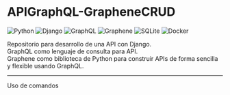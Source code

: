 # APIGraphQL-GrapheneCRUD

![Python](https://custom-icon-badges.demolab.com/badge/Python-white.svg?style=social&logo=python-seeklogo)
![Django](https://custom-icon-badges.demolab.com/badge/Django-white.svg?style=social&logo=django-seeklogo)
![GraphQL](https://custom-icon-badges.demolab.com/badge/GraphQL-white.svg?style=social&logo=graphql-seeklogo)
![Graphene](https://custom-icon-badges.demolab.com/badge/Graphene-white.svg?style=social&logo=graphene-seeklogo)
![SQLite](https://custom-icon-badges.demolab.com/badge/SQLite-white.svg?style=social&logo=sqlite-seeklogo)
![Docker](https://custom-icon-badges.demolab.com/badge/Docker-white.svg?style=social&logo=docker-seeklogo)



Repositorio para desarrollo de una API con Django.  
GraphQL como lenguaje de consulta para API.  
Graphene como biblioteca de Python para construir APIs de forma sencilla y flexible usando GraphQL.  

---

Uso de comandos
